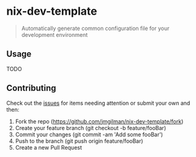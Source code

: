 # nix-dev-template

> Automatically generate common configuration file for your development environment

## Usage

TODO

## Contributing

Check out the [issues][1] for items needing attention or submit your own and
then:

1. Fork the repo (<https://github.com/jmgilman/nix-dev-template/fork>)
2. Create your feature branch (git checkout -b feature/fooBar)
3. Commit your changes (git commit -am 'Add some fooBar')
4. Push to the branch (git push origin feature/fooBar)
5. Create a new Pull Request

[1]: https://github.com/jmgilman/nix-dev-template/issues
